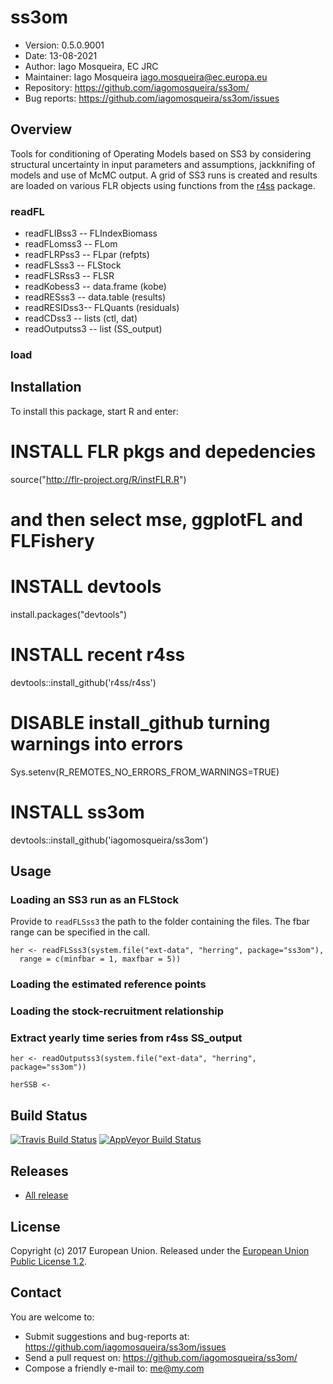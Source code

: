 # ss3om
- Version: 0.5.0.9001
- Date: 13-08-2021
- Author: Iago Mosqueira, EC JRC
- Maintainer: Iago Mosqueira <iago.mosqueira@ec.europa.eu>
- Repository: <https://github.com/iagomosqueira/ss3om/>
- Bug reports: <https://github.com/iagomosqueira/ss3om/issues>

## Overview

Tools for conditioning of Operating Models based on SS3 by considering structural uncertainty in input parameters and assumptions, jackknifing of models and use of McMC output. A grid of SS3 runs is created and results are loaded on various FLR objects using functions from the [r4ss](https://github.com/r4ss/r4ss) package.

### readFL

- readFLIBss3 -- FLIndexBiomass
- readFLomss3 -- FLom
- readFLRPss3 -- FLpar (refpts)
- readFLSss3  -- FLStock
- readFLSRss3 -- FLSR
- readKobess3 -- data.frame (kobe)
- readRESss3  -- data.table (results)
- readRESIDss3-- FLQuants (residuals)
- readCDss3   -- lists (ctl, dat)
- readOutputss3 -- list (SS_output)

### load



## Installation

To install this package, start R and enter:

  # INSTALL FLR pkgs and depedencies
  source("http://flr-project.org/R/instFLR.R")

  # and then select mse, ggplotFL and FLFishery

  # INSTALL devtools
  install.packages("devtools")

  # INSTALL recent r4ss
  devtools::install_github('r4ss/r4ss')

  # DISABLE install_github turning warnings into errors
  Sys.setenv(R_REMOTES_NO_ERRORS_FROM_WARNINGS=TRUE)

  # INSTALL ss3om
  devtools::install_github('iagomosqueira/ss3om')

## Usage

### Loading an SS3 run as an FLStock

Provide to `readFLSss3` the path to the folder containing the files. The fbar
range can be specified in the call.

```{r}
her <- readFLSss3(system.file("ext-data", "herring", package="ss3om"),
  range = c(minfbar = 1, maxfbar = 5))
```

### Loading the estimated reference points

### Loading the stock-recruitment relationship

### Extract yearly time series from r4ss SS_output

```{r}
her <- readOutputss3(system.file("ext-data", "herring", package="ss3om"))
```


```{r}
herSSB <- 
```



## Build Status
[![Travis Build Status](https://travis-ci.org/iagomosqueira/ss3om.svg?branch=master)](https://travis-ci.org/iagomosqueira/ss3om)
[![AppVeyor Build Status](https://ci.appveyor.com/api/projects/status/github/iagomosqueira/ss3om?branch=master&svg=true)](https://ci.appveyor.com/project/iagomosqueira/ss3om)

## Releases
- [All release](https://github.com/iagomosqueira/ss3om/releases/)

## License
Copyright (c) 2017 European Union. Released under the [European Union Public License 1.2](https://joinup.ec.europa.eu/page/eupl-text-11-12).

## Contact
You are welcome to:

- Submit suggestions and bug-reports at: <https://github.com/iagomosqueira/ss3om/issues>
- Send a pull request on: <https://github.com/iagomosqueira/ss3om/>
- Compose a friendly e-mail to: <me@my.com>
